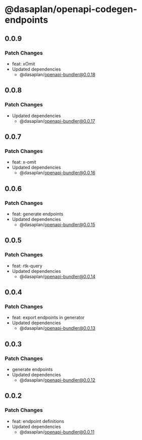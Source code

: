 # @dasaplan/openapi-codegen-endpoints

## 0.0.9

### Patch Changes

- feat: xOmit
- Updated dependencies
  - @dasaplan/openapi-bundler@0.0.18

## 0.0.8

### Patch Changes

- Updated dependencies
  - @dasaplan/openapi-bundler@0.0.17

## 0.0.7

### Patch Changes

- feat: x-omit
- Updated dependencies
  - @dasaplan/openapi-bundler@0.0.16

## 0.0.6

### Patch Changes

- feat: generate endpoints
- Updated dependencies
  - @dasaplan/openapi-bundler@0.0.15

## 0.0.5

### Patch Changes

- feat: rtk-query
- Updated dependencies
  - @dasaplan/openapi-bundler@0.0.14

## 0.0.4

### Patch Changes

- feat: export endpoints in generator
- Updated dependencies
  - @dasaplan/openapi-bundler@0.0.13

## 0.0.3

### Patch Changes

- generate endpoints
- Updated dependencies
  - @dasaplan/openapi-bundler@0.0.12

## 0.0.2

### Patch Changes

- feat: endpoint definitions
- Updated dependencies
  - @dasaplan/openapi-bundler@0.0.11
